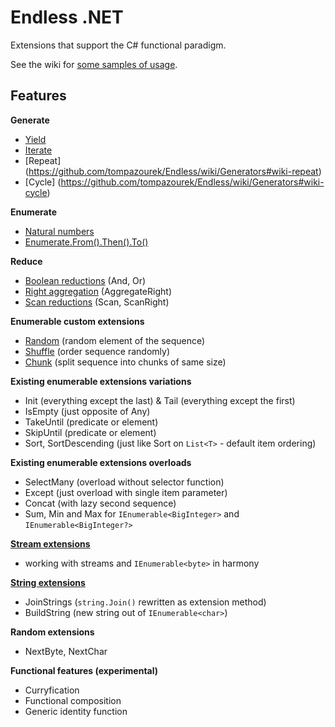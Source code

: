 # Endless .NET

Extensions that support the C# functional paradigm.

See the wiki for [some samples of usage](https://github.com/tompazourek/Endless/wiki/Samples).

## Features

**Generate**

- [Yield](https://github.com/tompazourek/Endless/wiki/Generators#wiki-yield)
- [Iterate](https://github.com/tompazourek/Endless/wiki/Generators#wiki-iterate)
- [Repeat] (https://github.com/tompazourek/Endless/wiki/Generators#wiki-repeat)
- [Cycle] (https://github.com/tompazourek/Endless/wiki/Generators#wiki-cycle)

**Enumerate**

- [Natural numbers](https://github.com/tompazourek/Endless/wiki/Enumerate#wiki-natural-numbers)
- [Enumerate.From().Then().To()](https://github.com/tompazourek/Endless/wiki/Enumerate#wiki-from-then-to)

**Reduce**

- [Boolean reductions](https://github.com/tompazourek/Endless/wiki/Reductions#wiki-boolean-reductions) (And, Or)
- [Right aggregation](https://github.com/tompazourek/Endless/wiki/Reductions#wiki-right-aggregation) (AggregateRight)
- [Scan reductions](https://github.com/tompazourek/Endless/wiki/Reductions#wiki-scans) (Scan, ScanRight)

**Enumerable custom extensions**
- [Random](https://github.com/tompazourek/Endless/wiki/Enumerable-custom-extensions#wiki-random) (random element of the sequence)
- [Shuffle](https://github.com/tompazourek/Endless/wiki/Enumerable-custom-extensions#wiki-shuffle) (order sequence randomly)
- [Chunk](https://github.com/tompazourek/Endless/wiki/Enumerable-custom-extensions#wiki-chunk) (split sequence into chunks of same size)

**Existing enumerable extensions variations**
- Init (everything except the last) & Tail (everything except the first)
- IsEmpty (just opposite of Any)
- TakeUntil (predicate or element)
- SkipUntil (predicate or element)
- Sort, SortDescending (just like Sort on `List<T>` - default item ordering)

**Existing enumerable extensions overloads**
- SelectMany (overload without selector function)
- Except (just overload with single item parameter)
- Concat (with lazy second sequence)
- Sum, Min and Max for `IEnumerable<BigInteger>` and `IEnumerable<BigInteger?>`

[**Stream extensions**](https://github.com/tompazourek/Endless/blob/master/Endless/Extensions/StreamExtensions.cs)

- working with streams and `IEnumerable<byte>` in harmony

[**String extensions**](https://github.com/tompazourek/Endless/blob/master/Endless/Extensions/StringExtensions.cs)

- JoinStrings (`string.Join()` rewritten as extension method)
- BuildString (new string out of `IEnumerable<char>`)

**Random extensions**

- NextByte, NextChar

**Functional features (experimental)**

- Curryfication
- Functional composition
- Generic identity function

